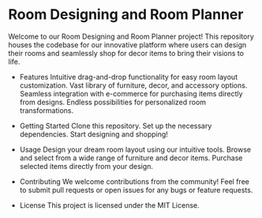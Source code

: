 # Room Designing and Room Planner
Welcome to our Room Designing and Room Planner project! This repository houses the codebase for our innovative platform where users can design their rooms and seamlessly shop for decor items to bring their visions to life.

* Features
Intuitive drag-and-drop functionality for easy room layout customization.
Vast library of furniture, decor, and accessory options.
Seamless integration with e-commerce for purchasing items directly from designs.
Endless possibilities for personalized room transformations.
* Getting Started
Clone this repository.
Set up the necessary dependencies.
Start designing and shopping!
* Usage
Design your dream room layout using our intuitive tools.
Browse and select from a wide range of furniture and decor items.
Purchase selected items directly from your design.
* Contributing
We welcome contributions from the community! Feel free to submit pull requests or open issues for any bugs or feature requests.

* License
This project is licensed under the MIT License.
